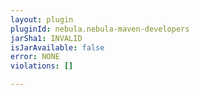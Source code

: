 ```yaml
---
layout: plugin
pluginId: nebula.nebula-maven-developers
jarSha1: INVALID
isJarAvailable: false
error: NONE
violations: []

---
```

